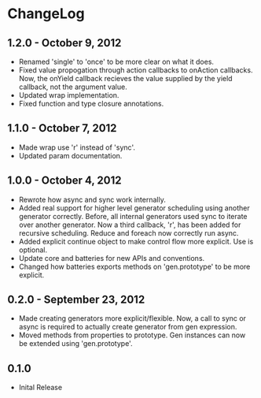 # ChangeLog #

## 1.2.0 - October 9, 2012 ##
* Renamed 'single' to 'once' to be more clear on what it does.
* Fixed value propogation through action callbacks to onAction callbacks. Now,
the onYield callback recieves the value supplied by the yield callback, not the
argument value.
* Updated wrap implementation.
* Fixed function and type closure annotations.

## 1.1.0 - October 7, 2012 ##
* Made wrap use 'r' instead of 'sync'.
* Updated param documentation.

## 1.0.0 - October 4, 2012 ##
* Rewrote how async and sync work internally. 
* Added real support for higher level generator scheduling using another
generator correctly. Before, all internal generators used sync to iterate over
another generator. Now a third callback, 'r', has been added for recursive 
scheduling. Reduce and foreach now correctly run async.
* Added explicit continue object to make control flow more explicit. Use is
optional.
* Update core and batteries for new APIs and conventions.
* Changed how batteries exports methods on 'gen.prototype' to be more explicit.


## 0.2.0 - September 23, 2012 ##
* Made creating generators more explicit/flexible. Now, a call to sync or async 
is required to actually create generator from gen expression.
* Moved methods from properties to prototype. Gen instances can now be extended
using 'gen.prototype'.


## 0.1.0 ##
* Inital Release
